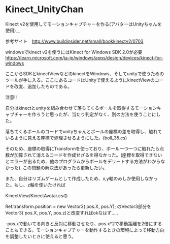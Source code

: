  # Kinect_UnityChan
Kinect v2を使用してモーションキャプチャーを作る(アバターはUnityちゃんを使用)＿

参考サイト　http://www.buildinsider.net/small/bookkinectv2/0703

windowsでkinect v2を使うにはKinect for Windows SDK 2.0が必要
https://learn.microsoft.com/ja-jp/windows/apps/design/devices/kinect-for-windows

ここからSDKとkinectViewなどのkinectをWindows、そしてunityで使うためのツールが手に入る。ここにあるコードはUnityで使えるようにkinectViewのコードを改変、追加したものである。

注意!!

自分はkinectとunityを組み合わせて落ちてくるボールを取得するモーションキャプチャーを作ろうと思ったが、当たり判定がなく、別の方法を使うことにした。

落ちてくるボールのコードでunityちゃんとボールの座標の差を取得し、触れているように見える座標で処理させるようにした。(boll_35.cs)

そのため、座標の取得にTransformを使っており、ボール一つ一つに触れたら点数が加算されて消えるコードを作成せざるを得なかった。(座標を取得できないとエラーが出るため、他のプログラムからボールをデリートする方法がわからなかった). この問題の解決法があったら更新したい。

また、自分はリズムゲームとして作成したため、x,y軸のみしか使用しなかった。もし、z軸を使いたければ

KinectView/KinectAvotar.csの

Ref.transform.position = new Vector3( pos.X, pos.Y);
のVector3部分をVector3( pos.X, pos.Y, pos.z)と改変すればokなはず.....

-pos.xで動いてる向きと反対に移動させたり、pos.x*2で移動距離を2倍にすることもできる。モーションキャプチャーを動作するときの環境によって移動方向を調整したいときに使えると思う。

